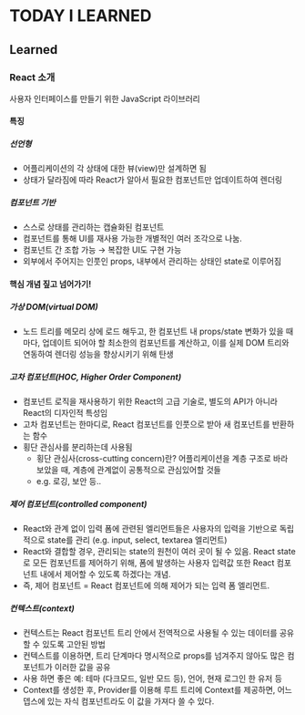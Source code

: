 # TODAY I LEARNED

## Learned

### React 소개
사용자 인터페이스를 만들기 위한 JavaScript 라이브러리

#### 특징
##### 선언형
- 어플리케이션의 각 상태에 대한 뷰(view)만 설계하면 됨
- 상태가 달라짐에 따라 React가 알아서 필요한 컴포넌트만 업데이트하여 렌더링

##### 컴포넌트 기반
- 스스로 상태를 관리하는 캡슐화된 컴포넌트
- 컴포넌트를 통해 UI를 재사용 가능한 개별적인 여러 조각으로 나눔.
- 컴포넌트 간 조합 가능 → 복잡한 UI도 구현 가능
- 외부에서 주어지는 인풋인 props, 내부에서 관리하는 상태인 state로 이루어짐

#### 핵심 개념 짚고 넘어가기!
##### 가상 DOM(virtual DOM)
- 노드 트리를 메모리 상에 로드 해두고, 한 컴포넌트 내 props/state 변화가 있을 때마다, 업데이트 되어야 할 최소한의 컴포넌트를 계산하고, 이를 실제 DOM 트리와 연동하여 렌더링 성능을 향상시키기 위해 탄생

##### 고차 컴포넌트(HOC, Higher Order Component)
- 컴포넌트 로직을 재사용하기 위한 React의 고급 기술로, 별도의 API가 아니라 React의 디자인적 특성임
- 고차 컴포넌트는 한마디로, React 컴포넌트를 인풋으로 받아 새 컴포넌트를 반환하는 함수
- 횡단 관심사를 분리하는데 사용됨
    - 횡단 관심사(cross-cutting concern)란? 어플리케이션을 계층 구조로 바라 보았을 때, 계층에 관계없이 공통적으로 관심있어할 것들
    - e.g. 로깅, 보안 등..

##### 제어 컴포넌트(controlled component)
- React와 관계 없이 입력 폼에 관련된 엘리먼트들은 사용자의 입력을 기반으로 독립적으로 state를 관리 (e.g. input, select, textarea 엘리먼트)
- React와 결합할 경우, 관리되는 state의 원천이 여러 곳이 될 수 있음. React state로 모든 컴포넌트를 제어하기 위해, 폼에 발생하는 사용자 입력값 또한 React 컴포넌트 내에서 제어할 수 있도록 하겠다는 개념.
- 즉, 제어 컴포넌트 = React 컴포넌트에 의해 제어가 되는 입력 폼 엘리먼트.

##### 컨텍스트(context)
- 컨텍스트는 React 컴포넌트 트리 안에서 전역적으로 사용될 수 있는 데이터를 공유할 수 있도록 고안된 방법
- 컨텍스트를 이용하면, 트리 단계마다 명시적으로 props를 넘겨주지 않아도 많은 컴포넌트가 이러한 값을 공유
- 사용 하면 좋은 예: 테마 (다크모드, 일반 모드 등), 언어, 현재 로그인 한 유저 등
- Context를 생성한 후, Provider를 이용해 루트 트리에 Context를 제공하면, 어느 뎁스에 있는 자식 컴포넌트라도 이 값을 가져다 쓸 수 있다.

